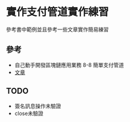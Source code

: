 # 實作支付管道實作練習

參考書中範例並且參考一些文章實作簡易練習

## 參考

- 自己動手開發區塊鏈應用業務 8-8 簡單支付管道
- [文章](https://cryptomarketpool.com/how-to-create-a-payment-channel-on-ethereum/)

## TODO

- 簽名訊息操作未驗證
- close未驗證
